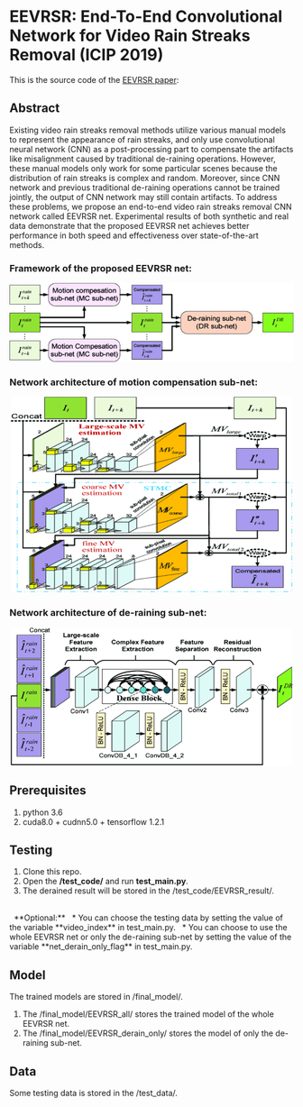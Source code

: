 # EEVRSR: End-To-End Convolutional Network for Video Rain Streaks Removal (ICIP 2019)

This is the source code of the [EEVRSR paper](https://ieeexplore.ieee.org/document/8803375):

## Abstract
Existing video rain streaks removal methods utilize various manual models to represent the appearance of rain streaks, and only use convolutional neural network (CNN) as a post-processing part to compensate the artifacts like misalignment caused by traditional de-raining operations. However, these manual models only work for some particular scenes because the distribution of rain streaks is complex and random. Moreover, since CNN network and previous traditional de-raining operations cannot be trained jointly, the output of CNN network may still contain artifacts. To address these problems, we propose an end-to-end video rain streaks removal CNN network called EEVRSR net. Experimental results of both synthetic and real data demonstrate that the proposed EEVRSR net achieves better performance in both speed and effectiveness over state-of-the-art methods.

### Framework of the proposed EEVRSR net:
<div align=center><img src="https://github.com/ShirleyGxd/EEVRSR/blob/master/images%20of%20network%20structure/EEVRSR_all.gif" width="600" /></div>

### Network architecture of motion compensation sub-net:
<div align=center><img src="https://github.com/ShirleyGxd/EEVRSR/blob/master/images%20of%20network%20structure/motion%20compensation%20sub-net.gif" width="500" alt=""/></div>

### Network architecture of de-raining sub-net:
<div align=center><img src="https://github.com/ShirleyGxd/EEVRSR/blob/master/images%20of%20network%20structure/de-raining%20sub-net.gif" width="500" alt=""/></div>


## Prerequisites
1. python 3.6
2. cuda8.0 + cudnn5.0 + tensorflow 1.2.1

## Testing
1. Clone this repo.
2. Open the **/test_code/** and run **test_main.py**.
3. The derained result will be stored in the /test_code/EEVRSR_result/.

<br>
&nbsp;&nbsp;**Optional:**
&nbsp;&nbsp;* You can choose the testing data by setting the value of the variable **video_index** in test_main.py.
&nbsp;&nbsp;* You can choose to use the whole EEVRSR net or only the de-raining sub-net by setting the value of the variable **net_derain_only_flag** in test_main.py.

## Model
The trained models are stored in /final_model/.
1. The /final_model/EEVRSR_all/ stores the trained model of the whole EEVRSR net. 
2. The /final_model/EEVRSR_derain_only/ stores the model of only the de-raining sub-net. 

## Data
Some testing data is stored in the /test_data/.




